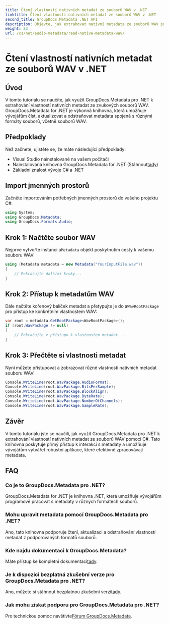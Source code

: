```yaml
---
title: Čtení vlastností nativních metadat ze souborů WAV v .NET
linktitle: Čtení vlastností nativních metadat ze souborů WAV v .NET
second_title: GroupDocs.Metadata .NET API
description: Objevte, jak extrahovat nativní metadata ze souborů WAV pomocí GroupDocs.Metadata pro .NET. Snadný C# tutoriál pro čtení vlastností souboru WAV.
weight: 23
url: /cs/net/audio-metadata/read-native-metadata-wav/
---
```


# Čtení vlastností nativních metadat ze souborů WAV v .NET

## Úvod
V tomto tutoriálu se naučíte, jak využít GroupDocs.Metadata pro .NET k extrahování vlastností nativních metadat ze zvukových souborů WAV. GroupDocs.Metadata for .NET je výkonná knihovna, která umožňuje vývojářům číst, aktualizovat a odstraňovat metadata spojená s různými formáty souborů, včetně souborů WAV.
## Předpoklady
Než začnete, ujistěte se, že máte následující předpoklady:
- Visual Studio nainstalované na vašem počítači
-  Nainstalovaná knihovna GroupDocs.Metadata for .NET (Stáhnout[tady](https://releases.groupdocs.com/metadata/net/))
- Základní znalost vývoje C# a .NET

## Import jmenných prostorů
Začněte importováním potřebných jmenných prostorů do vašeho projektu C#:
```csharp
using System;
using GroupDocs.Metadata;
using GroupDocs.Formats.Audio;
```
## Krok 1: Načtěte soubor WAV
 Nejprve vytvořte instanci a`Metadata` objekt poskytnutím cesty k vašemu souboru WAV:
```csharp
using (Metadata metadata = new Metadata("YourInputFile.wav"))
{
    // Pokračujte dalšími kroky...
}
```
## Krok 2: Přístup k metadatům WAV
 Dále načtěte kořenový balíček metadat a přetypujte je do a`WavRootPackage` pro přístup ke konkrétním vlastnostem WAV:
```csharp
var root = metadata.GetRootPackage<WavRootPackage>();
if (root.WavPackage != null)
{
    // Pokračujte v přístupu k vlastnostem metadat...
}
```
## Krok 3: Přečtěte si vlastnosti metadat
Nyní můžete přistupovat a zobrazovat různé vlastnosti nativních metadat souboru WAV:
```csharp
Console.WriteLine(root.WavPackage.AudioFormat);
Console.WriteLine(root.WavPackage.BitsPerSample);
Console.WriteLine(root.WavPackage.BlockAlign);
Console.WriteLine(root.WavPackage.ByteRate);
Console.WriteLine(root.WavPackage.NumberOfChannels);
Console.WriteLine(root.WavPackage.SampleRate);
```

## Závěr
V tomto tutoriálu jste se naučili, jak využít GroupDocs.Metadata pro .NET k extrahování vlastností nativních metadat ze souborů WAV pomocí C#. Tato knihovna poskytuje přímý přístup k interakci s metadaty a umožňuje vývojářům vytvářet robustní aplikace, které efektivně zpracovávají metadata.

## FAQ
### Co je to GroupDocs.Metadata pro .NET?
GroupDocs.Metadata for .NET je knihovna .NET, která umožňuje vývojářům programově pracovat s metadaty v různých formátech souborů.
### Mohu upravit metadata pomocí GroupDocs.Metadata pro .NET?
Ano, tato knihovna podporuje čtení, aktualizaci a odstraňování vlastností metadat z podporovaných formátů souborů.
### Kde najdu dokumentaci k GroupDocs.Metadata?
 Máte přístup ke kompletní dokumentaci[tady](https://tutorials.groupdocs.com/metadata/net/).
### Je k dispozici bezplatná zkušební verze pro GroupDocs.Metadata pro .NET?
 Ano, můžete si stáhnout bezplatnou zkušební verzi[tady](https://releases.groupdocs.com/).
### Jak mohu získat podporu pro GroupDocs.Metadata pro .NET?
 Pro technickou pomoc navštivte[Fórum GroupDocs.Metadata](https://forum.groupdocs.com/c/metadata/14).